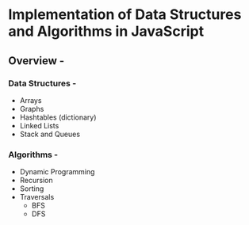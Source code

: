 # Implementation of Data Structures and Algorithms in JavaScript

## Overview -

### Data Structures -

- Arrays
- Graphs
- Hashtables (dictionary)
- Linked Lists
- Stack and Queues

### Algorithms -

- Dynamic Programming
- Recursion
- Sorting
- Traversals
  - BFS
  - DFS
